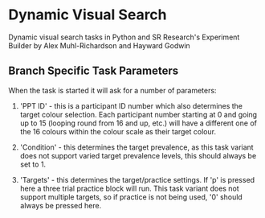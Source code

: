 # Dynamic Visual Search
Dynamic visual search tasks in Python and SR Research's Experiment Builder by Alex Muhl-Richardson and Hayward Godwin

## Branch Specific Task Parameters

When the task is started it will ask for a number of parameters:

1. 'PPT ID' - this is a participant ID number which also determines the target colour selection. Each participant number starting at 0 and going up to 15 (looping round from 16 and up, etc.) will have a different one of the 16 colours within the colour scale as their target colour.

2. 'Condition' - this determines the target prevalence, as this task variant does not support varied target prevalence levels, this should always be set to 1.

3. 'Targets' - this determines the target/practice settings. If 'p' is pressed here a three trial practice block will run. This task variant does not support multiple targets, so if practice is not being used, '0' should always be pressed here.
